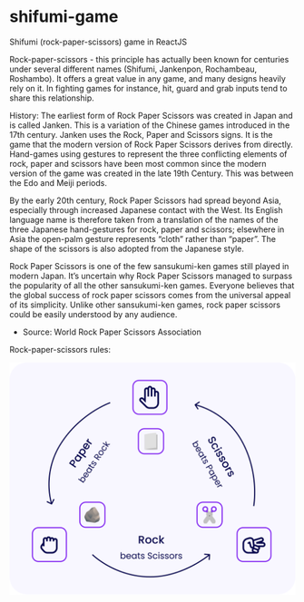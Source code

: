 # shifumi-game

Shifumi (rock-paper-scissors) game in ReactJS

Rock-paper-scissors - this principle has actually been known for centuries under several different names (Shifumi, Jankenpon, Rochambeau, Roshambo). It offers a great value in any game, and many designs heavily rely on it. In fighting games for instance, hit, guard and grab inputs tend to share this relationship.

History:
The earliest form of Rock Paper Scissors was created in Japan and is called Janken. This is a variation of the Chinese games introduced in the 17th century. Janken uses the Rock, Paper and Scissors signs. It is the game that the modern version of Rock Paper Scissors derives from directly. Hand-games using gestures to represent the three conflicting elements of rock, paper and scissors have been most common since the modern version of the game was created in the late 19th Century. This was between the Edo and Meiji periods.

By the early 20th century, Rock Paper Scissors had spread beyond Asia, especially through increased Japanese contact with the West. Its English language name is therefore taken from a translation of the names of the three Japanese hand-gestures for rock, paper and scissors; elsewhere in Asia the open-palm gesture represents “cloth” rather than “paper”. The shape of the scissors is also adopted from the Japanese style.

Rock Paper Scissors is one of the few sansukumi-ken games still played in modern Japan. It’s uncertain why Rock Paper Scissors managed to surpass the popularity of all the other sansukumi-ken games. Everyone believes that the global success of rock paper scissors comes from the universal appeal of its simplicity. Unlike other sansukumi-ken games, rock paper scissors could be easily understood by any audience.

- Source: World Rock Paper Scissors Association

Rock-paper-scissors rules:

![Game rules](./src/assets/game-rules.svg)
